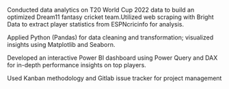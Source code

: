 Conducted data analytics on T20 World Cup 2022 data to build an optimized Dream11 fantasy cricket team.Utilized web scraping with Bright Data to extract player statistics from ESPNcricinfo for analysis.

Applied Python (Pandas) for data cleaning and transformation; visualized insights using Matplotlib and Seaborn.

Developed an interactive Power BI dashboard using Power Query and DAX for in-depth performance insights on top players.

Used Kanban methodology and Gitlab issue tracker for project management
